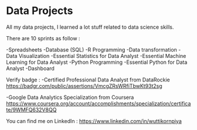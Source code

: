 # Data Projects

All my data projects, I learned a lot stuff related to data science skills.

There are 10 sprints as follow : 

-Spreadsheets
-Database (SQL)
-R Programming
-Data transformation
-Data Visualization
-Essential Statistics for Data Analyst
-Essential Machine Learning for Data Analyst
-Python Programming
-Essential Python for Data Analyst
-Dashboard

Verify badge :
-Certified Professional Data Analyst from DataRockie
https://badgr.com/public/assertions/VmcgZRsWRfiTbwKt93t2sg

-Google Data Analytics Specialization from Coursera
https://www.coursera.org/account/accomplishments/specialization/certificate/9WMFQ632V8QQ

You can find me on LinkedIn :
https://www.linkedin.com/in/wuttikornpiya
